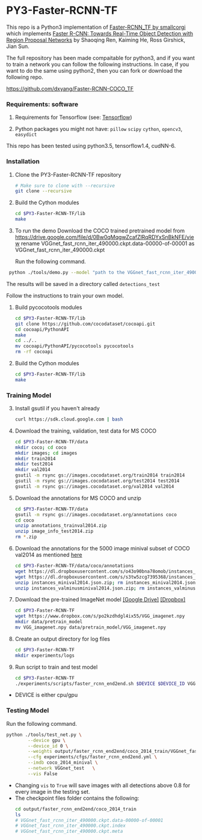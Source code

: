 # PY3-Faster-RCNN-TF


This repo is a Python3 implementation of [Faster-RCNN_TF by smallcorgi](https://github.com/smallcorgi/Faster-RCNN_TF) which implements [Faster R-CNN: Towards Real-Time Object Detection with Region Proposal Networks](http://arxiv.org/pdf/1506.01497v3.pdf) by Shaoqing Ren, Kaiming He, Ross Girshick, Jian Sun.

The full repository has been made compaitable for python3, and if you want to train a network you can follow the following instructions. In case, if you want to do the same using python2, then you can fork or download the following repo.

https://github.com/dxyang/Faster-RCNN-COCO_TF





### Requirements: software

1. Requirements for Tensorflow (see: [Tensorflow](https://www.tensorflow.org/))

2. Python packages you might not have: `pillow` `scipy` `cython`, `opencv3`, `easydict`

This repo has been tested using python3.5, tensorflow1.4, cudNN-6.

### Installation




1. Clone the PY3-Faster-RCNN-TF repository
	```bash
	# Make sure to clone with --recursive
	git clone --recursive 
	```
	
2. Build the Cython modules
	```bash
	cd $PY3-Faster-RCNN-TF/lib
	make
	```	

3. To run the demo 
   Download the COCO trained pretrained model from https://drive.google.com/file/d/0Bw0qMqgwZcafZlRqRDYxSnBkNFE/view
   rename VGGnet_fast_rcnn_iter_490000.ckpt.data-00000-of-00001 as VGGnet_fast_rcnn_iter_490000.ckpt
   
   Run the following command.
 ```bash
  python ./tools/demo.py --model "path to the VGGnet_fast_rcnn_iter_490000.ckpt"  --net VGGnet_test  --img-path path_to_img_folder
  ```	
  The results will be saved in a directory called ```detections_test```
   
 
Follow the instructions to train your own model.
1. Build pycocotools modules
	```bash
	cd $PY3-Faster-RCNN-TF/lib
	git clone https://github.com/cocodataset/cocoapi.git
	cd cocoapi/PythonAPI
	make
	cd ../..
	mv cocoapi/PythonAPI/pycocotools pycocotools
	rm -rf cocoapi
	```

2. Build the Cython modules
	```bash
	cd $PY3-Faster-RCNN-TF/lib
	make
	```


### Training Model
3. Install gsutil if you haven't already
	```bash
	curl https://sdk.cloud.google.com | bash
	```

4. Download the training, validation, test data for MS COCO
	```bash
	cd $PY3-Faster-RCNN-TF/data
	mkdir coco; cd coco
	mkdir images; cd images
	mkdir train2014
	mkdir test2014
	mkdir val2014
	gsutil -m rsync gs://images.cocodataset.org/train2014 train2014
	gsutil -m rsync gs://images.cocodataset.org/test2014 test2014
	gsutil -m rsync gs://images.cocodataset.org/val2014 val2014
	```

5. Download the annotations for MS COCO and unzip
	```bash
	cd $PY3-Faster-RCNN-TF/data
	gsutil -m rsync gs://images.cocodataset.org/annotations coco
	cd coco
	unzip annotations_trainval2014.zip
	unzip image_info_test2014.zip
	rm *.zip
	```

6. Download the annotations for the 5000 image minival subset of COCO val2014 as mentioned [here](https://github.com/rbgirshick/py-faster-rcnn/tree/master/data)
	```bash
	cd $PY3-Faster-RCNN-TF/data/coco/annotations
	wget https://dl.dropboxusercontent.com/s/o43o90bna78omob/instances_minival2014.json.zip
	wget https://dl.dropboxusercontent.com/s/s3tw5zcg7395368/instances_valminusminival2014.json.zip
	unzip instances_minival2014.json.zip; rm instances_minival2014.json.zip
	unzip instances_valminusminival2014.json.zip; rm instances_valminusminival2014.json.zip
	```

7. Download the pre-trained ImageNet model [[Google Drive]](https://drive.google.com/open?id=0ByuDEGFYmWsbNVF5eExySUtMZmM) [[Dropbox]](https://www.dropbox.com/s/po2kzdhdgl4ix55/VGG_imagenet.npy?dl=0)
	```bash
	cd $PY3-Faster-RCNN-TF
	wget https://www.dropbox.com/s/po2kzdhdgl4ix55/VGG_imagenet.npy
	mkdir data/pretrain_model
	mv VGG_imagenet.npy data/pretrain_model/VGG_imagenet.npy
	```

8. Create an output directory for log files
	```bash
	cd $PY3-Faster-RCNN-TF
	mkdir experiments/logs
	```

9. Run script to train and test model
	```bash
	cd $PY3-Faster-RCNN-TF
	./experiments/scripts/faster_rcnn_end2end.sh $DEVICE $DEVICE_ID VGG16 coco
	```
  - DEVICE is either cpu/gpu

### Testing Model
Run the following command.

```bash
python ./tools/test_net.py \
		--device gpu \
		--device_id 0 \
		--weights output/faster_rcnn_end2end/coco_2014_train/VGGnet_fast_rcnn_iter_490000.ckpt \
		--cfg experiments/cfgs/faster_rcnn_end2end.yml \
		--imdb coco_2014_minival \
		--network VGGnet_test	\
		--vis False
```

- Changing ```vis``` to ```True``` will save images with all detections above 0.8 for every image in the testing set.
- The checkpoint files folder contains the following:
	```bash
	cd output/faster_rcnn_end2end/coco_2014_train
	ls
	# VGGnet_fast_rcnn_iter_490000.ckpt.data-00000-of-00001
	# VGGnet_fast_rcnn_iter_490000.ckpt.index
	# VGGnet_fast_rcnn_iter_490000.ckpt.meta
	```





 
